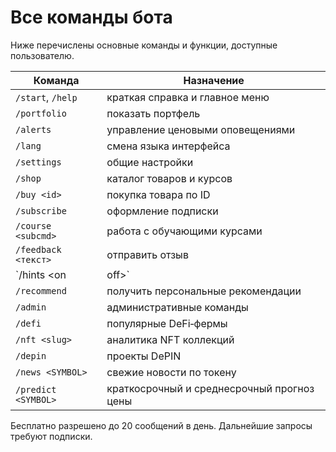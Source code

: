 # Все команды бота

Ниже перечислены основные команды и функции, доступные пользователю.

| Команда | Назначение |
| ------- | ---------- |
| `/start`, `/help` | краткая справка и главное меню |
| `/portfolio` | показать портфель |
| `/alerts` | управление ценовыми оповещениями |
| `/lang` | смена языка интерфейса |
| `/settings` | общие настройки |
| `/shop` | каталог товаров и курсов |
| `/buy <id>` | покупка товара по ID |
| `/subscribe` | оформление подписки |
| `/course <subcmd>` | работа с обучающими курсами |
| `/feedback <текст>` | отправить отзыв |
| `/hints <on|off>` | включить или отключить рекомендации |
| `/recommend` | получить персональные рекомендации |
| `/admin` | административные команды |
| `/defi` | популярные DeFi‑фермы |
| `/nft <slug>` | аналитика NFT коллекций |
| `/depin` | проекты DePIN |
| `/news <SYMBOL>` | свежие новости по токену |
| `/predict <SYMBOL>` | краткосрочный и среднесрочный прогноз цены |

Бесплатно разрешено до 20 сообщений в день. Дальнейшие запросы требуют подписки.
